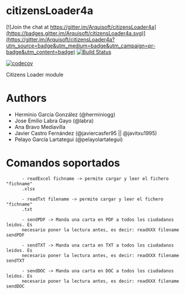 # citizensLoader4a

[![Join the chat at https://gitter.im/Arquisoft/citizensLoader4a](https://badges.gitter.im/Arquisoft/citizensLoader4a.svg)](https://gitter.im/Arquisoft/citizensLoader4a?utm_source=badge&utm_medium=badge&utm_campaign=pr-badge&utm_content=badge)
[![Build Status](https://travis-ci.org/Arquisoft/citizensLoader4a.svg?branch=master)](https://travis-ci.org/Arquisoft/citizensLoader4a)

[![codecov](https://codecov.io/gh/Arquisoft/citizensLoader4a/branch/master/graph/badge.svg)](https://codecov.io/gh/Arquisoft/citizensLoader4a)

Citizens Loader module

# Authors

- Herminio García González (@herminiogg)
- Jose Emilio Labra Gayo (@labra)
- Ana Bravo Mediavilla 
- Javier Castro Fernández (@javiercasfer95 || @javitxu1995)
- Pelayo García Lartategui (@pelayolartategui)

# Comandos soportados

          - readExcel fichname -> permite cargar y leer el fichero "fichname"
          .xlsx
  
          - readTxt filename -> permite cargar y leer el fichero "fichname"
          .txt
  
          - sendPDF -> Manda una carta en PDF a todos los ciudadanos leidos. Es
          necesario poner la lectura antes, es decir: readXXX filename sendPDF
          
          - sendTXT -> Manda una carta en TXT a todos los ciudadanos leidos. Es
          necesario poner la lectura antes, es decir: readXXX filename sendTXT
          
          - sendDOC -> Manda una carta en DOC a todos los ciudadanos leidos. Es
          necesario poner la lectura antes, es decir: readXXX filename sendDOC
 
